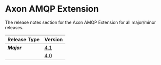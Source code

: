 # Axon AMQP Extension

The release notes section for the Axon AMQP Extension for all major/minor releases.

| Release Type | Version |
| :--- | :--- |
| _**Major**_ | [4.1](rn-amqp-major-releases.md#release-41) |
|  | [4.0](rn-amqp-major-releases.md#release-40) |
